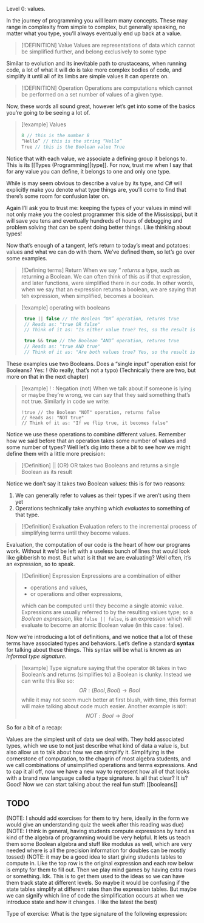 Level 0: values.

In the journey of programming you will learn many concepts. These may range in complexity from simple to complex, but generally speaking, no matter what you type, you’ll always eventually end up back at a value.


> [!DEFINITION] Value
> Values are representations of data which cannot be simplified further, and belong exclusively to some type

Similar to evolution and its inevitable path to crustaceans, when running code, a lot of what it will do is take more complex bodies of code, and simplify it until all of its limbs are simple values it can operate on.


> [!DEFINITION] Operation
> Operations are computations which cannot be performed on a set number of values of a given type.

Now, these words all sound great, however let’s get into some of the basics you’re going to be seeing a lot of.


> [!example] Values
> ```csharp
> 8 // this is the number 8
> “Hello” // this is the string “Hello”
> True // this is the Boolean value True
> ```

Notice that with each value, we associate a defining group it belongs to. This is its [[Types (Programming)|type]]. For now, trust me when I say that for any value you can define, it belongs to one and only one type.

While is may seem obvious to describe a value by its type, and C# will explicitly make you denote what type things are, you’ll come to find that there’s some room for confusion later on.

Again I’ll ask you to trust me: keeping the types of your values in mind will not only make you the coolest programmer this side of the Mississippi, but it will save you tens and eventually hundreds of hours of debugging and problem solving that can be spent doing better things. Like thinking about types!

Now that’s enough of a tangent, let’s return to today’s meat and potatoes: values and what we can do with them. We’ve defined them, so let’s go over some examples.


> [!Defining terms] Return
> When we say “ *returns* a type, such as returning a Boolean. We can often think of this as if that expression, and later functions, were simplified there in our code.
> In other words, when we say that an expression returns a boolean, we are saying that teh expression, when simplified, becomes a boolean.




> [!example] operating with booleans
> ```csharp
>  true || false // the Boolean “OR” operation, returns true
>  // Reads as: "true OR false"
>  // Think of it as: "Is either value true? Yes, so the result is true"
>
>  true && true // the Boolean “AND” operation, returns true 
>  // Reads as: "true AND true"
>  // Think of it as: "Are both values true? Yes, so the result is true"

These examples use two Booleans. Does a “single input” operation exist for Booleans? Yes: ! (No really, that’s not a typo) (Technically there are two, but more on that in the next chapter)


> [!example] ! : Negation (not)
> When we talk about if someone is lying or maybe they’re wrong, we can say that they said something that’s not true. Similarly in code we write:
> ```Csharp 
> !true // the Boolean "NOT" operation, returns false
> // Reads as: "NOT true"
> // Think of it as: "If we flip true, it becomes false"
> ```


Notice we use these operations to combine different values. Remember how we said before that an operation takes some number of values and some number of types? Well let’s dig into these a bit to see how we might define them with a little more precision:


> [!Definition] || (OR)
> OR takes two Booleans and returns a single Boolean as its result

Notice we don’t say it takes two Boolean values: this is for two reasons:
1. We can generally refer to values as their types if we aren’t using them yet
2. Operations technically take anything which *evaluates* to something of that type.


> [!Definition] Evaluation
> Evaluation refers to the incremental process of simplifying terms until they become values. 

Evaluation, the computation of our code is the heart of how our programs work. Without it we’d be left with a useless bunch of lines that would look like gibberish to most. But what is it that we are evaluating? Well often, it’s an expression, so to speak.


> [!Definition] Expression
> Expressions are a combination of either
> -  operations and values, 
> - or operations and other expressions, 
 >
 >which can be computed until they become a single atomic value. Expressions are usually referred to by the resulting values type; so a *Boolean expression*, like `false || false`, is an expression which will evaluate to become an atomic Boolean value (in this case: false).
 >

Now we’re introducing a lot of definitions, and we notice that a lot of these terms have associated types and behaviors. Let’s define a standard **syntax** for talking about these things. This syntax will be what is known as an *informal type signature*.


> [!example] Type signature
> saying that the operator `OR` takes in two Boolean’s and returns (simplifies to) a Boolean is clunky. Instead we can write this like so:
> $$OR : (Bool, Bool) \rightarrow Bool$$
> while it may not seem much better at first blush, with time, this format will make talking about code much easier. Another example is `NOT`:
> $$NOT: Bool \rightarrow Bool$$

So for a bit of a recap: 

Values are the simplest unit of data we deal with. They hold associated types, which we use to not just describe what kind of data a value is, but also allow us to talk about how we can simplify it. Simplifying is the cornerstone of computation, to the chagrin of most algebra students, and we call combinations of unsimplified operations and terms expressions. And to cap it all off, now we have a new way to represent how all of that looks with a brand new language called a type signature. Is all that clear? It is? Good! Now we can start talking about the real fun stuff: [[booleans]]




## TODO
(NOTE: I should add exercises for them to try here, ideally in the form we would give an understanding quiz the week after this reading was due)
(NOTE: I think in general, having students compute expressions by hand as kind of the algebra of programming would be very helpful. It lets us teach them some Boolean algebra and stuff like modulus as well, which are very needed where is all the precision information for doubles can be mostly tossed)
(NOTE: it may be a good idea to start giving students tables to compute in. Like the top row is the original expression and each row below is empty for them to fill out. Then we play mind games by having extra rows or something. Idk. This is to get them used to the ideas so we can have them track state at different levels. So maybe it would be confusing if the state tables simplify at different rates than the expression tables. But maybe we can signify which line of code the simplification occurs at when we introduce state and how it changes. I like the latest the best)

Type of exercise:
What is the type signature of the following expression:
